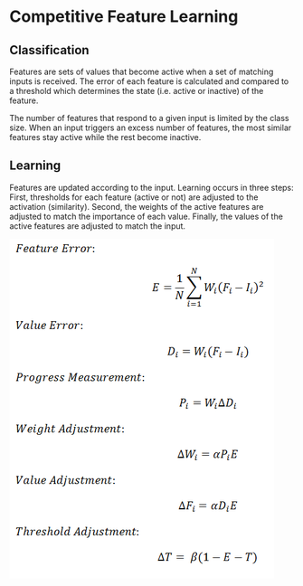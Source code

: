 # Competitive Feature Learning

## Classification

Features are sets of values that become active when a set of matching inputs is received. The error of each feature is calculated and compared to a threshold which determines the state (i.e. active or inactive) of the feature. 

The number of features that respond to a given input is limited by the class size. When an input triggers an excess number of features, the most similar features stay active while the rest become inactive. 

## Learning

Features are updated according to the input. Learning occurs in three steps: First, thresholds for each feature (active or not) are adjusted to the activation (similarity). Second, the weights of the active features are adjusted to match the importance of each value. Finally, the values of the active features are adjusted to match the input.

![Equations](https://github.com/CarsonScott/Competitive-Feature-Learning/blob/master/img/Equations.PNG)
